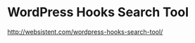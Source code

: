 WordPress Hooks Search Tool
===========================

<http://websistent.com/wordpress-hooks-search-tool/>
